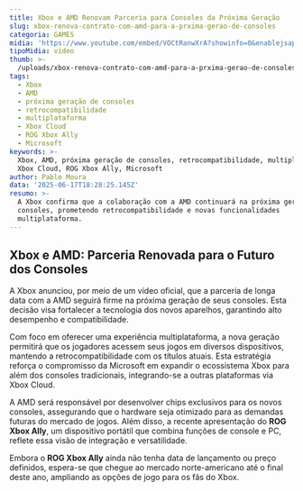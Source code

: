 ```yaml
---
title: Xbox e AMD Renovam Parceria para Consoles da Próxima Geração
slug: xbox-renova-contrato-com-amd-para-a-prxima-gerao-de-consoles
categoria: GAMES
midia: 'https://www.youtube.com/embed/VOCtRanwXrA?showinfo=0&enablejsapi=1'
tipoMidia: video
thumb: >-
  /uploads/xbox-renova-contrato-com-amd-para-a-prxima-gerao-de-consoles-thumb.png
tags:
  - Xbox
  - AMD
  - próxima geração de consoles
  - retrocompatibilidade
  - multiplataforma
  - Xbox Cloud
  - ROG Xbox Ally
  - Microsoft
keywords: >-
  Xbox, AMD, próxima geração de consoles, retrocompatibilidade, multiplataforma,
  Xbox Cloud, ROG Xbox Ally, Microsoft
author: Pablo Moura
data: '2025-06-17T18:28:25.145Z'
resumo: >-
  A Xbox confirma que a colaboração com a AMD continuará na próxima geração de
  consoles, prometendo retrocompatibilidade e novas funcionalidades
  multiplataforma.
---
```


## Xbox e AMD: Parceria Renovada para o Futuro dos Consoles

A Xbox anunciou, por meio de um vídeo oficial, que a parceria de longa data com a AMD seguirá firme na próxima geração de seus consoles. Esta decisão visa fortalecer a tecnologia dos novos aparelhos, garantindo alto desempenho e compatibilidade.

Com foco em oferecer uma experiência multiplataforma, a nova geração permitirá que os jogadores acessem seus jogos em diversos dispositivos, mantendo a retrocompatibilidade com os títulos atuais. Esta estratégia reforça o compromisso da Microsoft em expandir o ecossistema Xbox para além dos consoles tradicionais, integrando-se a outras plataformas via Xbox Cloud.

A AMD será responsável por desenvolver chips exclusivos para os novos consoles, assegurando que o hardware seja otimizado para as demandas futuras do mercado de jogos. Além disso, a recente apresentação do **ROG Xbox Ally**, um dispositivo portátil que combina funções de console e PC, reflete essa visão de integração e versatilidade.

Embora o **ROG Xbox Ally** ainda não tenha data de lançamento ou preço definidos, espera-se que chegue ao mercado norte-americano até o final deste ano, ampliando as opções de jogo para os fãs do Xbox.

